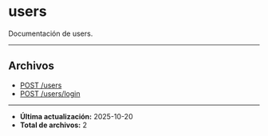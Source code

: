 # users

Documentación de users.

---

## Archivos

- [POST /users](./users-create.md)
- [POST /users/login](./users-login.md)

---

- **Última actualización:** 2025-10-20  
- **Total de archivos:** 2
